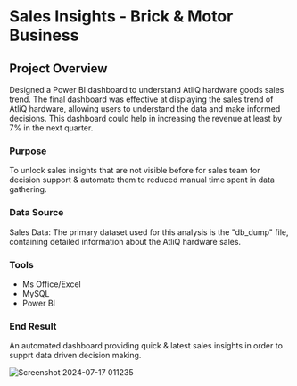 # Sales Insights - Brick & Motor Business

## Project Overview

Designed a Power BI dashboard to understand AtliQ hardware goods sales trend.
The final dashboard was effective at displaying the sales trend of AtliQ hardware, allowing users to understand the data and make informed decisions.
This dashboard could help in increasing the revenue at least by 7% in the next quarter.

### Purpose

To unlock sales insights that are not visible before for sales team for decision support & automate them to reduced manual time spent in data gathering.

### Data Source 
Sales Data: The primary dataset used for this analysis is the "db_dump" file, containing detailed information about the AtliQ hardware sales.

### Tools
- Ms Office/Excel
- MySQL
- Power BI

### End Result

An automated dashboard providing quick & latest sales insights in order to supprt data driven decision making.


![Screenshot 2024-07-17 011235](https://github.com/user-attachments/assets/bbd6ed69-951e-4b6f-9b8a-5c3bb7fea1b9)
